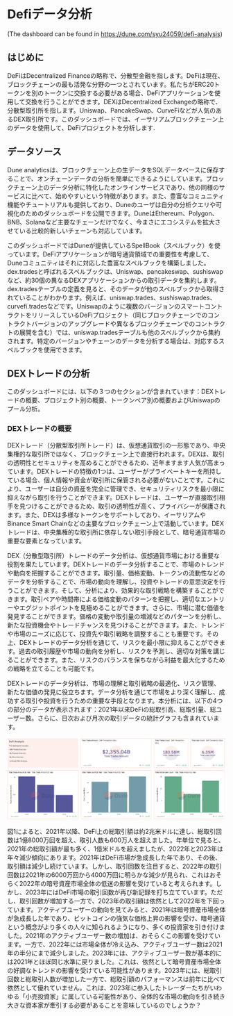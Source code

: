 # Defiデータ分析
(The dashboard can be found in https://dune.com/syu24059/defi-analysis)

## はじめに
  DeFiはDecentralized Financeの略称で、分散型金融を指します。DeFiは現在、ブロックチェーンの最も活発な分野の一つとされています。私たちがERC20トークンを別のトークンに交換する必要がある場合、DeFiアプリケーションを使用して交換を行うことができます。DEXはDecentralized Exchangeの略称で、分散型取引所を指します。Uniswap、PancakeSwap、CurveFiなどが人気のあるDEX取引所です。このダッシュボードでは、イーサリアムブロックチェーン上のデータを使用して、DeFiプロジェクトを分析します.

## データソース
Dune analyticsは、ブロックチェーン上の生データをSQLデータベースに保存することで、オンチェーンデータの分析を簡単にできるようにしています。ブロックチェーン上のデータ分析に特化したオンラインサービスであり、他の同様のサービスに比べて、始めやすいという特徴があります。また、豊富なコミュニティ機能やチュートリアルも提供しており、Duneのユーザは自分の分析クエリや可視化のためのダッシュボードを公開できます。DuneはEthereum、Polygon、BNB、Solanaなど主要なチェーンだけでなく、今まさにエコシステムを拡大させている比較的新しいチェーンも対応しています。

このダッシュボードではDuneが提供しているSpellBook（スペルブック）を使っています。DeFiアプリケーションが暗号通貨領域での重要性を考慮して、Duneコミュニティはそれに対応した豊富なスペルブックを構築しました。dex.tradesと呼ばれるスペルブックは、Uniswap、pancakeswap、sushiswapなど、約30個の異なるDEXアプリケーションからの取引データを集約します。dex.tradesテーブルの定義を見ると、そのデータが他のスペルブックから取得されていることがわかります。例えば、uniswap.trades、sushiswap.trades、curvefi.tradesなどです。Uniswapのように複数のバージョンのスマートコントラクトをリリースしているDeFiプロジェクト（同じブロックチェーンでのコントラクトバージョンのアップグレードや異なるブロックチェーンでのコントラクトの展開を含む）では、uniswap.tradesテーブルも他のスペルブックから集約されます。特定のバージョンやチェーンのデータを分析する場合は、対応するスペルブックを使用できます。

## DEXトレードの分析
このダッシュボードには、以下の３つのセクションが含まれています：DEXトレードの概要、プロジェクト別の概要、トークンペア別の概要およびUniswapのプール分析。
### DEXトレードの概要
DEXトレード（分散型取引所トレード）は、仮想通貨取引の一形態であり、中央集権的な取引所ではなく、ブロックチェーン上で直接行われます。DEXは、取引の透明性とセキュリティを高めることができるため、近年ますます人気が高まっています。DEXトレードの特徴の1つは、ユーザーがプライベートキーを所持している場合、個人情報や資金が取引所に保管される必要がないことです。これにより、ユーザーは自分の資産を完全に管理でき、セキュリティリスクを最小限に抑えながら取引を行うことができます。DEXトレードは、ユーザーが直接取引相手を見つけることができるため、取引の透明性が高く、プライバシーが保護されます。また、DEXは多様なトークンをサポートしており、イーサリアムやBinance Smart Chainなどの主要なブロックチェーン上で活動しています。DEXトレードは、中央集権的な取引所に依存しない取引手段として、暗号通貨市場の重要な要素となっています。

DEX（分散型取引所）トレードのデータ分析は、仮想通貨市場における重要な役割を果たしています。DEXトレードのデータ分析することで、市場のトレンドや動向を把握することができます。取引量、価格変動、トークンの流動性などのデータを分析することで、市場の動向を理解し、投資やトレードの意思決定を行うことができます。そして、分析により、効果的な取引戦略を構築することができます。取引ペアや時間帯による価格変動のパターンを把握し、適切なエントリーやエグジットポイントを見極めることができます。さらに、市場に潜む価値を発見することができます。価格の変動や取引量の増減などのパターンを分析し、新たな投資機会やトレードチャンスを見つけることができます。また、トレンドや市場のニーズに応じて、投資先や取引戦略を調整することも重要です。その上、DEXトレードのデータ分析を通じて、リスクを最小限に抑えることができます。過去の取引履歴や市場の動向を分析し、リスクを予測し、適切な対策を講じることができます。また、リスクのバランスを保ちながら利益を最大化するための戦略を立てることも可能です。

DEXトレードのデータ分析は、市場の理解と取引戦略の最適化、リスク管理、新たな価値の発見に役立ちます。データ分析を通じて市場をより深く理解し、成功する取引や投資を行うための重要な手段となります。本分析には、以下の4つの部分のデータが表示されます：2021年以来DeFiの総取引高、総取引量、総ユーザー数。さらに、日次および月次の取引データの統計グラフも含まれています。

![Fig.1 The DEX overview of trade amount, trade count and trader count](/1_DeFi/img/fig1.png "Fig.1 The DEX overview of trade amount, trade count and trader count.")

図1によると、2021年以降、DeFi上の総取引額は約2兆米ドルに達し、総取引回数は1億8000万回を超え、取引人数も600万人を超えました。年単位で見ると、2021年の総取引額が最も多く、1億米ドルを超えましたが、2022年と2023年は年々減少傾向にあります。2021年はDeFi市場が急成長した年であり、その後、取引額は減少し続けています。しかし、取引回数を注目すると、2022年の取引回数は2021年の6000万回から4000万回に明らかな減少が見られ、これはおそらく2022年の暗号資産市場全体の低迷の影響を受けていると考えられます。しかし、2023年にはDeFi市場の取引回数が再び新記録を打ち立てています。ただし、取引回数が増加する一方で、2023年の取引額は依然として2022年を下回っています。アクティブユーザーの動向を見てみると、2021年は暗号資産市場全体が急成長した年であり、ビットコインの強気な価格上昇の影響を受け、暗号通貨という概念がより多くの人々に知られるようになり、多くの投資家を引き付けました。2021年のアクティブユーザー数の増加は、おそらくこの影響を受けています。一方で、2022年には市場全体が冷え込み、アクティブユーザー数は2021年の半分にまで減少しました。2023年には、アクティブユーザー数が基本的には2021年とほぼ同じ水準に戻りました。これは、依然として暗号資産市場全体の好調なトレンドの影響を受けている可能性があります。2023年には、総取引回数と総取引人数が増加した一方で、総取引額のパフォーマンスは前年に比べて依然として優れていません。これは、2023年に参入したトレーダーたちがいわゆる「小売投資家」に属している可能性があり、全体的な市場の動向を引き続き大きな資本家が牽引する必要があることを意味しているのでしょうか？	



